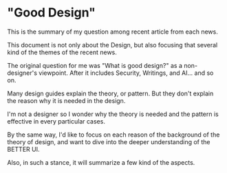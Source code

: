 "Good Design"
=======

This is the summary of my question among recent article from each news.

This document is not only about the Design, but also focusing that several kind of the themes of the recent news.

The original question for me was "What is good design?" as a non-designer's viewpoint. After it includes Security, Writings, and AI... and so on.

Many design guides explain the theory, or pattern. But they don't explain the reason why it is needed in the design. 

I'm not a designer so I wonder why the theory is needed and the pattern is effective in every particular cases.

By the same way, I'd like to focus on each reason of the background of the theory of design, and want to dive into the deeper understanding of the BETTER UI.

Also, in such a stance, it will summarize a few kind of the aspects.
